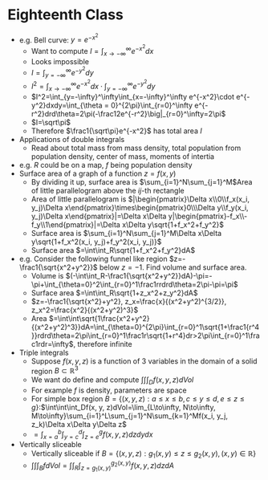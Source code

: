 # Eighteenth Class
* e.g. Bell curve: $y=e^{-x^2}$
  * Want to compute $I=\int_{x\to-\infty}^\infty e^{-x^2}dx$
  * Looks impossible
  * $I=\int_{y=-\infty}^\infty e^{-y^2}dy$
  * $I^2=\int_{x\to-\infty}^\infty e^{-x^2}dx\cdot \int_{y=-\infty}^\infty e^{-y^2}dy$
  * $I^2=\int_{y=-\infty}^\infty\int_{x=-\infty}^\infty e^{-x^2}\cdot e^{-y^2}dxdy=\int_{\theta = 0}^{2\pi}\int_{r=0}^\infty e^{-r^2}drd\theta=2\pi(-\frac12e^{-r^2}\big|_{r=0}^\infty=2\pi$
  * $I=\sqrt\pi$
  * Therefore $\frac1{\sqrt\pi}e^{-x^2}$ has total area $I$
* Applications of double integrals
  * Read about total mass from mass density, total population from population density, center of mass, moments of intertia
* e.g. $R$ could be on a map, $f$ being population density
* Surface area of a graph of a function $z=f(x, y)$
  * By dividing it up, surface area is $\sum_{i=1}^N\sum_{j=1}^M$Area of little parallelogram above the $ij$-th rectangle
  * Area of little parallelogram is $|\begin{pmatrix}\Delta x\\0\\f_x(x_i, y_j)\Delta x\end{pmatrix}\times\begin{pmatrix}0\\\Delta y\\f_y(x_i, y_j)\Delta x\end{pmatrix}|=\Delta x\Delta y|\begin{pmatrix}-f_x\\-f_y\\1\end{pmatrix}|=\Delta x\Delta y\sqrt{1+f_x^2+f_y^2}$
  * Surface area is $\sum_{i=1}^N\sum_{j=1}^M\Delta x\Delta y\sqrt{1+f_x^2(x_i, y_j)+f_y^2(x_i, y_j)}$
  * Surface area $=\int\int_R\sqrt{1+f_x^2+f_y^2}dA$
* e.g. Consider the following funnel like region $z=-\frac1{\sqrt{x^2+y^2}}$ below $z=-1$. Find volume and surface area. 
  * Volume is $(-\int\int_R-\frac1{\sqrt{x^2+y^2}}dA)-\pi=-\pi+\int_{\theta=0}^2\int_{r=0}^1\frac1rrdrd\theta=2\pi-\pi=\pi$
  * Surface area $=\int\int_R\sqrt{1+z_x^2+z_y^2}dA$
  * $z=-\frac1{\sqrt{x^2}+y^2}, z_x=\frac{x}{(x^2+y^2)^{3/2}}, z_x^2=\frac{x^2}{(x^2+y^2)^3}$
  * Area $=\int\int\sqrt{1\frac{x^2+y^2}{(x^2+y^2)^3}}dA=\int_{\theta=0}^{2\pi}\int_{r=0}^1\sqrt{1+\frac1{r^4}}rdrd\theta=2\pi\int_{r=0}^1\frac1r\sqrt{1+r^4}dr>2\pi\int_{r=0}^1\frac1rdr=\infty$, therefore infinite
* Triple integrals
  * Suppose $f(x, y, z)$ is a function of 3 variables in the domain of a solid region $B\subset\mathbb R^3$
  * We want do define and compute $\int\int\int_Df(x, y, z)dVol$
  * For example $f$ is density, parameters are space
  * For simple box region $B=\{(x, y, z): a\leq x\leq b, c\leq y\leq d, e\leq z\leq g\}$:$\int\int\int_Df(x, y, z)dVol=\lim_{L\to\infty, N\to\infty, M\to\infty}\sum_{i=1}^L\sum_{j=1}^N\sum_{k=1}^Mf(x_i, y_j, z_k)\Delta x\Delta y\Delta z$
  * $=\int_{x=a}^b\int_{y=c}^d\int_{z=e}^gf(x, y, z)dzdydx$
* Vertically sliceable
  * Vertically sliceable if $B=\{(x, y, z):g_1(x, y)\leq z\leq g_2(x, y), (x, y)\in\mathbb R\}$
  * $\int\int\int_BfdVol=\int\int_R\int_{z=g_1(x, y)}^{g_2(x, y)}f(x, y, z)dzdA$